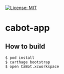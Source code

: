 [![License: MIT](https://img.shields.io/badge/License-MIT-yellow.svg)](https://opensource.org/licenses/MIT)
# cabot-app


## How to build

```
$ pod install
$ carthage bootstrap
$ open CaBot.xcworkspace
```
